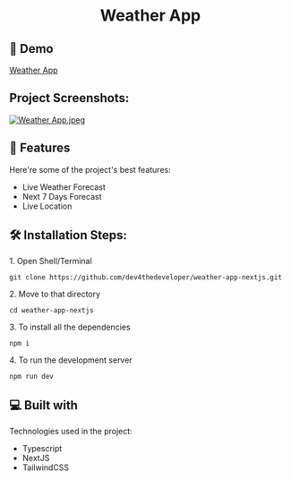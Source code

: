 <h1 align="center" id="title">Weather App</h1>

<h2>🚀 Demo</h2>

[Weather App](weather-app-nextjs-nine.vercel.app/)

<h2>Project Screenshots:</h2>

<a target="_blank" href="https://imgbb.ink/en/DODZjdoIJt6ijsq"><img src="https://imgbb.ink/ib/hiXvrWunsk7pZoJ_1706955570.jpeg" alt="Weather App.jpeg"/></a>
  
<h2>🧐 Features</h2>

Here're some of the project's best features:

*   Live Weather Forecast
*   Next 7 Days Forecast
*   Live Location

<h2>🛠️ Installation Steps:</h2>

<p>1. Open Shell/Terminal</p>

```
git clone https://github.com/dev4thedeveloper/weather-app-nextjs.git
```

<p>2. Move to that directory</p>

```
cd weather-app-nextjs
```

<p>3. To install all the dependencies</p>

```
npm i
```

<p>4. To run the development server</p>

```
npm run dev
```

  
  
<h2>💻 Built with</h2>

Technologies used in the project:

*   Typescript
*   NextJS
*   TailwindCSS
